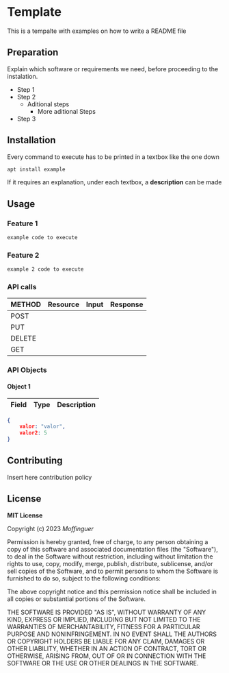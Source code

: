 # Template

This is a tempalte with examples on how to write a README file

## Preparation

Explain which software or requirements we need, before proceeding to the instalation.

- Step 1
- Step 2
    -  Aditional steps
        - More aditional Steps  
- Step 3


## Installation

Every command to execute has to be printed in a textbox like the one down

```bash
apt install example
```

If it requires an explanation, under each textbox, a **description** can be made

## Usage
### Feature 1
```bash
example code to execute
```
### Feature 2
```bash
example 2 code to execute
```
### API calls
| METHOD | Resource |  Input  | Response |
|--------|----------|---------|----------|
| POST   |          |         |          |
| PUT    |          |         |          |
| DELETE |          |         |          |
| GET    |          |         |          |
### API Objects
#### Object 1
| Field | Type |  Description |
|--------|----------|---------|
```json
{
    valor: "valor",
    valor2: 5
}
```

## Contributing

Insert here contribution policy

## License

**MIT License**

Copyright (c) 2023 *Moffinguer*

Permission is hereby granted, free of charge, to any person obtaining a copy of this software and associated documentation files (the "Software"), to deal in the Software without restriction, including without limitation the rights to use, copy, modify, merge, publish, distribute, sublicense, and/or sell copies of the Software, and to permit persons to whom the Software is furnished to do so, subject to the following conditions:

The above copyright notice and this permission notice shall be included in all copies or substantial portions of the Software.

THE SOFTWARE IS PROVIDED "AS IS", WITHOUT WARRANTY OF ANY KIND, EXPRESS OR IMPLIED, INCLUDING BUT NOT LIMITED TO THE WARRANTIES OF MERCHANTABILITY, FITNESS FOR A PARTICULAR PURPOSE AND NONINFRINGEMENT. IN NO EVENT SHALL THE AUTHORS OR COPYRIGHT HOLDERS BE LIABLE FOR ANY CLAIM, DAMAGES OR OTHER LIABILITY, WHETHER IN AN ACTION OF CONTRACT, TORT OR OTHERWISE, ARISING FROM, OUT OF OR IN CONNECTION WITH THE SOFTWARE OR THE USE OR OTHER DEALINGS IN THE SOFTWARE.
